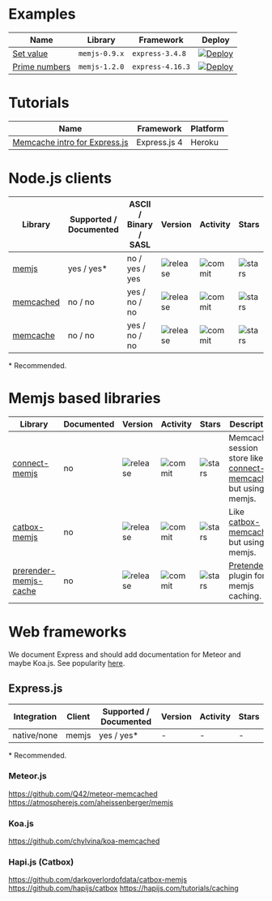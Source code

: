 # Examples

| Name | Library | Framework | Deploy |
| ---  | ---     | ---       | ---    |
| [Set value](https://github.com/memcachier/examples-node) | `memjs-0.9.x` | `express-3.4.8` | [![Deploy](https://www.herokucdn.com/deploy/button.png)](https://heroku.com/deploy?template=https://github.com/memcachier/examples-node) |
| [Prime numbers](https://github.com/memcachier/examples-expressjs) | `memjs-1.2.0` | `express-4.16.3` | [![Deploy](https://www.herokucdn.com/deploy/button.png)](https://heroku.com/deploy?template=https://github.com/memcachier/examples-expressjs) |

# Tutorials

| Name | Framework | Platform |
| ---  | ---       | ---      |
| [Memcache intro for Express.js](https://devcenter.heroku.com/articles/expressjs-memcache) | Express.js 4 | Heroku |

# Node.js clients

| Library | Supported / Documented | ASCII / Binary / SASL | Version | Activity | Stars |
| ---     | ---                    | ---           | ---     | ---      | ---   |
| [memjs](https://github.com/alevy/memjs) | yes / yes\* | no / yes / yes |  ![release](https://img.shields.io/npm/v/memjs.svg?maxAge=3600) | ![commit](https://img.shields.io/github/last-commit/alevy/memjs/master.svg?maxAge=3600) | ![stars](https://img.shields.io/github/stars/alevy/memjs.svg?style=social&maxAge=3600) |
| [memcached](https://github.com/3rd-Eden/memcached) | no / no | yes / no / no |  ![release](https://img.shields.io/npm/v/memcached.svg?maxAge=3600) | ![commit](https://img.shields.io/github/last-commit/3rd-Eden/memcached/master.svg?maxAge=3600) | ![stars](https://img.shields.io/github/stars/3rd-Eden/memcached.svg?style=social&maxAge=3600) |
| [memcache](https://github.com/elbart/node-memcache) | no / no | yes / no / no |  ![release](https://img.shields.io/npm/v/memcache.svg?maxAge=3600) | ![commit](https://img.shields.io/github/last-commit/elbart/node-memcache/master.svg?maxAge=3600) | ![stars](https://img.shields.io/github/stars/elbart/node-memcache.svg?style=social&maxAge=3600) |

\* Recommended.  

# Memjs based libraries

| Library | Documented | Version | Activity | Stars | Description |
| ---     | ---        | ---     | ---      | ---   | ---         |
| [connect-memjs](https://github.com/liamdon/connect-memjs) | no |  ![release](https://img.shields.io/npm/v/connect-memjs.svg?maxAge=3600) | ![commit](https://img.shields.io/github/last-commit/liamdon/connect-memjs/master.svg?maxAge=3600) | ![stars](https://img.shields.io/github/stars/liamdon/connect-memjs.svg?style=social&maxAge=3600) | Memcached session store like [connect-memcached](https://github.com/balor/connect-memcached) but using memjs.
| [catbox-memjs](https://github.com/darkoverlordofdata/catbox-memjs) | no |  ![release](https://img.shields.io/npm/v/catbox-memjs.svg?maxAge=3600) | ![commit](https://img.shields.io/github/last-commit/darkoverlordofdata/catbox-memjs/master.svg?maxAge=3600) | ![stars](https://img.shields.io/github/stars/darkoverlordofdata/catbox-memjs.svg?style=social&maxAge=3600) | Like [catbox-memcached](https://github.com/hapijs/catbox-memcached) but using memjs.
| [prerender-memjs-cache](https://github.com/lammertw/prerender-memjs-cache) | no |  ![release](https://img.shields.io/npm/v/prerender-memjs-cache.svg?maxAge=3600) | ![commit](https://img.shields.io/github/last-commit/lammertw/prerender-memjs-cache/master.svg?maxAge=3600) | ![stars](https://img.shields.io/github/stars/lammertw/prerender-memjs-cache.svg?style=social&maxAge=3600) | [Pretender](https://github.com/prerender/prerender) plugin for memjs caching.

# Web frameworks

We document Express and should add documentation for Meteor and maybe Koa.js. See popularity
[here](http://www.timqian.com/star-history/#expressjs/express&meteor/meteor&koajs/koa&balderdashy/sails&keystonejs/keystone&linnovate/mean&strongloop/loopback&fastify/fastify&nestjs/nest).


## Express.js

| Integration | Client | Supported / Documented | Version | Activity | Stars |
| ---                | ---    | ---                    | ---     | ---      | ---   |
| native/none | memjs | yes / yes* | - | - | - |

\* Recommended.



### Meteor.js

https://github.com/Q42/meteor-memcached
https://atmospherejs.com/aheissenberger/memjs

### Koa.js

https://github.com/chylvina/koa-memcached

### Hapi.js (Catbox)

https://github.com/darkoverlordofdata/catbox-memjs
https://github.com/hapijs/catbox
https://hapijs.com/tutorials/caching
